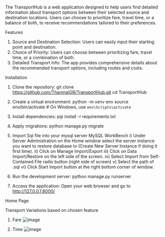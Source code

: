 The TransportHub is a web application designed to help users find detailed information about transport options between their selected source and destination locations. 
Users can choose to prioritize fare, travel time, or a balance of both, to receive recommendations tailored to their preferences.

Features
1) Source and Destination Selection: Users can easily input their starting point and destination.
2) Choice of Priority: Users can choose between prioritizing fare, travel time, or a combination of both.
3) Detailed Transport Info: The app provides comprehensive details about the recommended transport options, including routes and costs.

Installation
1) Clone the repository:
   git clone https://github.com/ThanmaiGR/TransportHub.git
   cd TransportHub
   
2) Create a virtual environment:
   python -m venv env
   source env/bin/activate  # On Windows, use `env\Scripts\activate`
   
3) Install dependencies:
   pip install -r requirements.txt
   
4) Apply migrations:
   python manage.py migrate

5) Import Sql file into your mysql server
    MySQL WorkBench 
    i) Under Server Administration on the Home window select the server instance you want to restore database to (Create New Server Instance if doing it first time).
    ii) Click on Manage Import/Export
    iii) Click on Data Import/Restore on the left side of the screen.
    iv) Select Import from Self-Contained File radio button (right side of screen)
    v) Select the path of .sql
    vi) Click Start Import button at the right bottom corner of window.

6) Run the development server:
   python manage.py runserver

7) Access the application:
   Open your web browser and go to http://127.0.0.1:8000/


Home Page


Transport Variations based on chosen feature
1) Fare
   ![image](https://github.com/ThanmaiGR/TransportHub/assets/118910787/792895a3-58d3-404a-8b11-ee70763c20e0)


2) Time
   ![image](https://github.com/ThanmaiGR/TransportHub/assets/118910787/8ab55ed9-3734-4d11-84d0-91106c5a7217)
